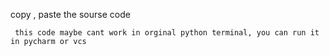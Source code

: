 copy , paste the sourse code

``` this code maybe cant work in orginal python terminal, you can run it in pycharm or vcs```

